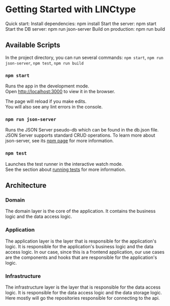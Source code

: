# Getting Started with LINCtype

Quick start:
Install dependencies: npm install
Start the server: npm start
Start the DB server: npm run json-server
Build on production: npm run build

## Available Scripts

In the project directory, you can run several commands: `npm start`, `npm run json-server`, `npm test`, `npm run build`

### `npm start`

Runs the app in the development mode.\
Open [http://localhost:3000](http://localhost:3000) to view it in the browser.

The page will reload if you make edits.\
You will also see any lint errors in the console.

### `npm run json-server`

Runs the JSON Server pseudo-db which can be found in the db.json file. JSON Server supports standard CRUD operations. To learn more about json-server, see its [npm page](https://www.npmjs.com/package/json-server) for more information.

### `npm test`

Launches the test runner in the interactive watch mode.\
See the section about [running tests](https://facebook.github.io/create-react-app/docs/running-tests) for more information.

## Architecture

### Domain

The domain layer is the core of the application. It contains the business logic and the data access logic.

### Application

The application layer is the layer that is responsible for the application's logic. It is responsible for the application's business logic and the data access logic. In our case, since this is a frontend application, our use cases are the components and hooks that are responsible for the application's logic.

### Infrastructure

The infrastructure layer is the layer that is responsible for the data access logic. It is responsible for the data access logic and the data storage logic. Here mostly will go the repositories responsible for connecting to the api.
